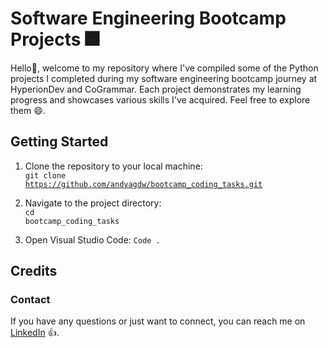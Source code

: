 # Software Engineering Bootcamp Projects 🎆

Hello👋, welcome to my repository where I've compiled some of the Python projects I completed during my software engineering bootcamp journey at HyperionDev and CoGrammar. Each project demonstrates my learning progress and showcases various skills I've acquired. Feel free to explore them 😄.

## Getting Started

1) Clone the repository to your local machine:<br />
<code>git clone https://github.com/andyagdw/bootcamp_coding_tasks.git</code>

2) Navigate to the project directory:<br />
<code>cd bootcamp_coding_tasks</code>

3) Open Visual Studio Code:
   <code>Code .</code>

## Credits
### Contact

If you have any questions or just want to connect, you can reach me on [LinkedIn](https://www.linkedin.com/in/andyagyeidwumah/) 👍.
